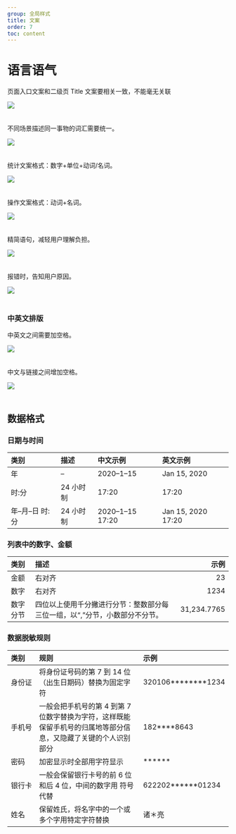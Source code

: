 ```yaml
---
group: 全局样式
title: 文案
order: 7
toc: content
---
```


# 语言语气

页面入口文案和二级页 Title 文案要相关一致，不能毫无关联

<img class="preview-img no-padding" style="margin-bottom: 20px;" src="https://res.waiqin365.com/d/qince-design/content/1.png">

不同场景描述同一事物的词汇需要统一。

<img class="preview-img no-padding" style="margin-bottom: 20px;" src="https://res.waiqin365.com/d/qince-design/content/2.png">

统计文案格式：数字+单位+动词/名词。

<img class="preview-img no-padding" style="margin-bottom: 20px;" src="https://res.waiqin365.com/d/qince-design/content/3.png">

操作文案格式：动词+名词。

<img class="preview-img no-padding" style="margin-bottom: 20px;" src="https://res.waiqin365.com/d/qince-design/content/4.png">

精简语句，减轻用户理解负担。

<img class="preview-img no-padding" style="margin-bottom: 20px;" src="https://res.waiqin365.com/d/qince-design/content/5.png">

报错时，告知用户原因。

<img class="preview-img no-padding" style="margin-bottom: 20px;" src="https://res.waiqin365.com/d/qince-design/content/6.png">

### 中英文排版

中英文之间需要加空格。

<img class="preview-img no-padding" style="margin-bottom: 20px;" src="https://res.waiqin365.com/d/qince-design/content/7.png">

中文与链接之间增加空格。

<img class="preview-img no-padding" style="margin-bottom: 20px;" src="https://res.waiqin365.com/d/qince-design/content/8.png">

## 数据格式

### 日期与时间

| 类别           | 描述      | 中文示例        | 英文示例           |
| :------------- | :-------- | :-------------- | :----------------- |
| 年             | –         | 2020–1–15       | Jan 15, 2020       |
| 时:分          | 24 小时制 | 17:20           | 17:20              |
| 年–月–日 时:分 | 24 小时制 | 2020–1–15 17:20 | Jan 15, 2020 17:20 |

### 列表中的数字、金额

| 类别     | 描述                                                                        |        示例 |
| :------- | :-------------------------------------------------------------------------- | ----------: |
| 金额     | 右对齐                                                                      |          23 |
| 数字     | 右对齐                                                                      |        1234 |
| 数字分节 | 四位以上使用千分撇进行分节：整数部分每三位一组，以“,”分节，小数部分不分节。 | 31,234.7765 |

### 数据脱敏规则

<table>
  <thead>
    <tr>
      <th style="width: 15%; text-align: left;">类别</th>
      <th style="width: 60%; text-align: left;">规则</th>
      <th style="width: 25%; text-align: left;">示例</th>
    </tr>
  </thead>
  <tbody>
    <tr>
      <td>身份证</td>
      <td>将身份证号码的第 7 到 14 位（出生日期码）替换为固定字符</td>
      <td>320106********1234</td>
    </tr>
    <tr>
      <td>手机号</td>
      <td>一般会把手机号的第 4 到第 7 位数字替换为字符，这样既能保留手机号的归属地等部分信息，又隐藏了关键的个人识别部分</td>
      <td>182****8643</td>
    </tr>
    <tr>
      <td>密码</td>
      <td>加密显示时全部用字符显示</td>
      <td>******</td>
    </tr>
    <tr>
      <td>银行卡</td>
      <td>一般会保留银行卡号的前 6 位和后 4 位，中间的数字用 符号 代替</td>
      <td>622202******01234</td>
    </tr>
    <tr>
      <td>姓名</td>
      <td>保留姓氏，将名字中的一个或多个字用特定字符替换</td>
      <td>诸＊亮</td>
    </tr>
  </tbody>
</table>
